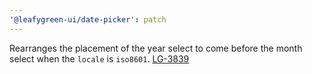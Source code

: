 ```yaml
---
'@leafygreen-ui/date-picker': patch
---
```


Rearranges the placement of the year select to come before the month select when the `locale` is `iso8601`. [LG-3839](https://jira.mongodb.org/browse/LG-3839)